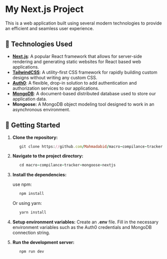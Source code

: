 # My Next.js Project

This is a web application built using several modern technologies to provide an efficient and seamless user experience.

## 🚀 Technologies Used

- **[Next.js](https://nextjs.org/)**: A popular React framework that allows for server-side rendering and generating static websites for React based web applications.
- **[TailwindCSS](https://tailwindcss.com/)**: A utility-first CSS framework for rapidly building custom designs without writing any custom CSS.
- **[Auth0](https://auth0.com/)**: A flexible, drop-in solution to add authentication and authorization services to our applications.
- **[MongoDB](https://www.mongodb.com/)**: A document-based distributed database used to store our application data.
- **Mongoose:** A MongoDB object modeling tool designed to work in an asynchronous environment.

## 🎉 Getting Started

1. **Clone the repository:**
   ```ruby
      git clone https://github.com/Mahmadabid/macro-compilance-tracker-mongoose-nextjs
   ```
2. **Navigate to the project directory:**
   ```ruby
      cd macro-compilance-tracker-mongoose-nextjs
   ```
4. **Install the dependencies:**
   
   use npm:
   ```ruby
      npm install
   ```
   Or using yarn:
   ```ruby
      yarn install
   ```
6. **Setup environment variables:**
Create an **.env** file. Fill in the necessary environment variables such as the Auth0 credentials and MongoDB connection string.
7. **Run the development server:**
   ```ruby
      npm run dev
   ```
